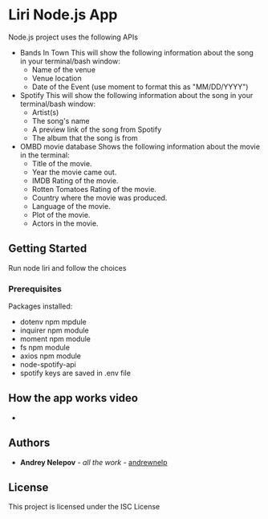 # Liri Node.js App

Node.js project uses the following APIs
* Bands In Town
    This will show the following information about the song in your terminal/bash window:
   * Name of the venue
   * Venue location
   * Date of the Event (use moment to format this as "MM/DD/YYYY")
* Spotify
    This will show the following information about the song in your terminal/bash window:
   * Artist(s)
   * The song's name
   * A preview link of the song from Spotify
   * The album that the song is from
* OMBD movie database
    Shows the following information about the movie in the terminal:
   * Title of the movie.
   * Year the movie came out.
   * IMDB Rating of the movie.
   * Rotten Tomatoes Rating of the movie.
   * Country where the movie was produced.
   * Language of the movie.
   * Plot of the movie.
   * Actors in the movie.


## Getting Started

Run node liri and follow the choices

### Prerequisites

Packages installed:
* dotenv npm mpdule
* inquirer npm module
* moment npm module
* fs npm module
* axios npm module
* node-spotify-api
* spotify keys are saved in .env file


## How the app works video

* 

## Authors

* **Andrey Nelepov** - *all the work* - [andrewnelp](https://github.com/andrewnelp)

## License

This project is licensed under the ISC License



